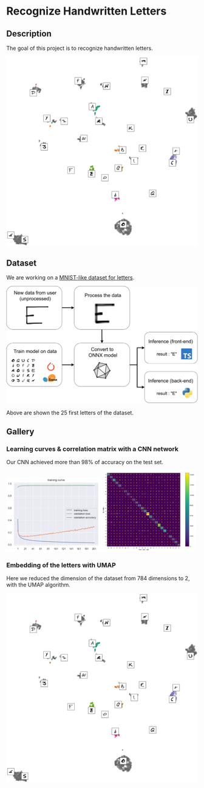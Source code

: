 # Recognize Handwritten Letters

## Description

The goal of this project is to recognize handwritten letters.

![UMAP embedding of the letters](assets/img/umap-embedding-plot.png)

## Dataset

We are working on a [MNIST-like dataset for letters](https://www.kaggle.com/datasets/ashishguptajiit/handwritten-az/data).

<p align="middle">
  <img src="assets/img/pipeline-diagram.svg" />
</p>

Above are shown the 25 first letters of the dataset.

## Gallery

### Learning curves & correlation matrix with a CNN network

Our CNN achieved more than 98% of accuracy on the test set.

<p>
  <img src="assets/img/cnn-training-curve.png" width="49%" />
  <img src="assets/img/cnn-confusion-matrix.png" width="49%" /> 
</p>

### Embedding of the letters with UMAP

Here we reduced the dimension of the dataset from 784 dimensions to 2, with the UMAP algorithm.

![UMAP embedding of the letters](assets/img/umap-embedding-plot.png)
